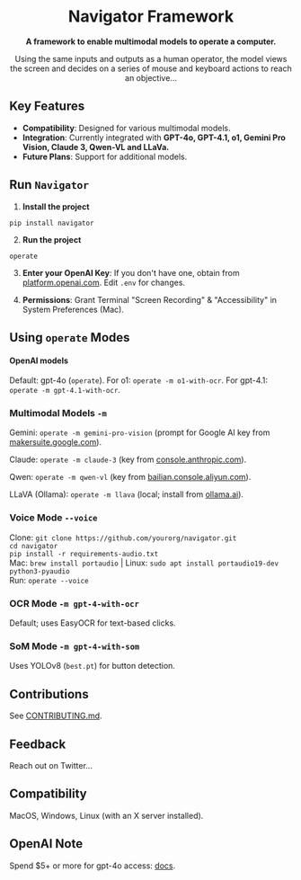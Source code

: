 <h1 align="center">Navigator Framework</h1>

<p align="center">
  <strong>A framework to enable multimodal models to operate a computer.</strong>
</p>
<p align="center">
  Using the same inputs and outputs as a human operator, the model views the screen and decides on a series of mouse and keyboard actions to reach an objective...
</p>

<!-- Image placeholder: Update with new demo gif -->

## Key Features
- **Compatibility**: Designed for various multimodal models.
- **Integration**: Currently integrated with **GPT-4o, GPT-4.1, o1, Gemini Pro Vision, Claude 3, Qwen-VL and LLaVa.**
- **Future Plans**: Support for additional models.

## Run `Navigator`

1. **Install the project**
```
pip install navigator
```
2. **Run the project**
```
operate
```
3. **Enter your OpenAI Key**: If you don't have one, obtain from [platform.openai.com](https://platform.openai.com/account/api-keys). Edit `.env` for changes.

4. **Permissions**: Grant Terminal "Screen Recording" & "Accessibility" in System Preferences (Mac).

## Using `operate` Modes

#### OpenAI models
Default: gpt-4o (`operate`). For o1: `operate -m o1-with-ocr`. For gpt-4.1: `operate -m gpt-4.1-with-ocr`.

### Multimodal Models `-m`
Gemini: `operate -m gemini-pro-vision` (prompt for Google AI key from [makersuite.google.com](https://makersuite.google.com/app/apikey)).

Claude: `operate -m claude-3` (key from [console.anthropic.com](https://console.anthropic.com/dashboard)).

Qwen: `operate -m qwen-vl` (key from [bailian.console.aliyun.com](https://bailian.console.aliyun.com/)).

LLaVA (Ollama): `operate -m llava` (local; install from [ollama.ai](https://ollama.ai)).

### Voice Mode `--voice`
Clone: `git clone https://github.com/yourorg/navigator.git`  
`cd navigator`  
`pip install -r requirements-audio.txt`  
Mac: `brew install portaudio` | Linux: `sudo apt install portaudio19-dev python3-pyaudio`  
Run: `operate --voice`

### OCR Mode `-m gpt-4-with-ocr`
Default; uses EasyOCR for text-based clicks.

### SoM Mode `-m gpt-4-with-som`
Uses YOLOv8 (`best.pt`) for button detection.

## Contributions
See [CONTRIBUTING.md](CONTRIBUTING.md).

## Feedback
Reach out on Twitter...

## Compatibility
MacOS, Windows, Linux (with an X server installed).

## OpenAI Note
Spend $5+ or more for gpt-4o access: [docs](https://platform.openai.com/docs/guides/rate-limits).
